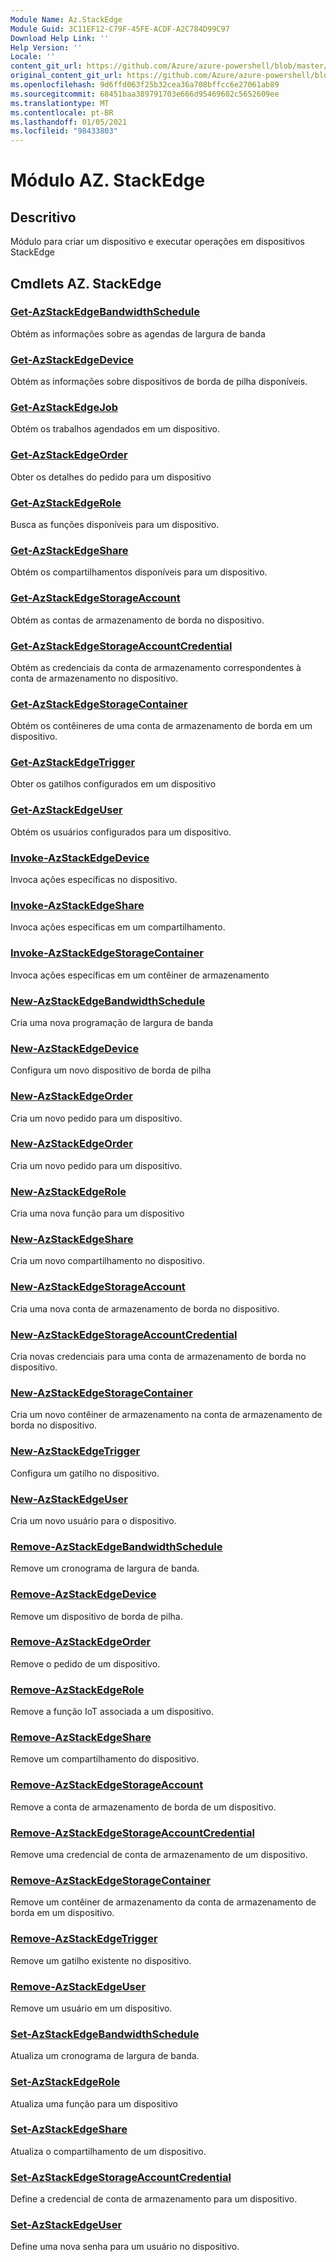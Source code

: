 ```yaml
---
Module Name: Az.StackEdge
Module Guid: 3C11EF12-C79F-45FE-ACDF-A2C784D99C97
Download Help Link: ''
Help Version: ''
Locale: ''
content_git_url: https://github.com/Azure/azure-powershell/blob/master/src/StackEdge/StackEdge/help/Az.StackEdge.md
original_content_git_url: https://github.com/Azure/azure-powershell/blob/master/src/StackEdge/StackEdge/help/Az.StackEdge.md
ms.openlocfilehash: 9d6ffd063f25b32cea36a708bffcc6e27061ab89
ms.sourcegitcommit: 68451baa389791703e666d95469602c5652609ee
ms.translationtype: MT
ms.contentlocale: pt-BR
ms.lasthandoff: 01/05/2021
ms.locfileid: "98433803"
---
```

# Módulo AZ. StackEdge
## Descritivo
Módulo para criar um dispositivo e executar operações em dispositivos StackEdge

## Cmdlets AZ. StackEdge
### [Get-AzStackEdgeBandwidthSchedule](Get-AzStackEdgeBandwidthSchedule.md)
Obtém as informações sobre as agendas de largura de banda

### [Get-AzStackEdgeDevice](Get-AzStackEdgeDevice.md)
Obtém as informações sobre dispositivos de borda de pilha disponíveis.

### [Get-AzStackEdgeJob](Get-AzStackEdgeJob.md)
Obtém os trabalhos agendados em um dispositivo.

### [Get-AzStackEdgeOrder](Get-AzStackEdgeOrder.md)
Obter os detalhes do pedido para um dispositivo

### [Get-AzStackEdgeRole](Get-AzStackEdgeRole.md)
Busca as funções disponíveis para um dispositivo.

### [Get-AzStackEdgeShare](Get-AzStackEdgeShare.md)
Obtém os compartilhamentos disponíveis para um dispositivo.

### [Get-AzStackEdgeStorageAccount](Get-AzStackEdgeStorageAccount.md)
Obtém as contas de armazenamento de borda no dispositivo.

### [Get-AzStackEdgeStorageAccountCredential](Get-AzStackEdgeStorageAccountCredential.md)
Obtém as credenciais da conta de armazenamento correspondentes à conta de armazenamento no dispositivo.

### [Get-AzStackEdgeStorageContainer](Get-AzStackEdgeStorageContainer.md)
Obtém os contêineres de uma conta de armazenamento de borda em um dispositivo.

### [Get-AzStackEdgeTrigger](Get-AzStackEdgeTrigger.md)
Obter os gatilhos configurados em um dispositivo
 

### [Get-AzStackEdgeUser](Get-AzStackEdgeUser.md)
Obtém os usuários configurados para um dispositivo.

### [Invoke-AzStackEdgeDevice](Invoke-AzStackEdgeDevice.md)
Invoca ações específicas no dispositivo.

### [Invoke-AzStackEdgeShare](Invoke-AzStackEdgeShare.md)
Invoca ações específicas em um compartilhamento.

### [Invoke-AzStackEdgeStorageContainer](Invoke-AzStackEdgeStorageContainer.md)
Invoca ações específicas em um contêiner de armazenamento

### [New-AzStackEdgeBandwidthSchedule](New-AzStackEdgeBandwidthSchedule.md)
Cria uma nova programação de largura de banda

### [New-AzStackEdgeDevice](New-AzStackEdgeDevice.md)
Configura um novo dispositivo de borda de pilha

### [New-AzStackEdgeOrder](New-AzStackEdgeOrder.md)
Cria um novo pedido para um dispositivo.

### [New-AzStackEdgeOrder](New-AzStackEdgeOrder.md)
Cria um novo pedido para um dispositivo.

### [New-AzStackEdgeRole](New-AzStackEdgeRole.md)
Cria uma nova função para um dispositivo

### [New-AzStackEdgeShare](New-AzStackEdgeShare.md)
Cria um novo compartilhamento no dispositivo.

### [New-AzStackEdgeStorageAccount](New-AzStackEdgeStorageAccount.md)
Cria uma nova conta de armazenamento de borda no dispositivo.

### [New-AzStackEdgeStorageAccountCredential](New-AzStackEdgeStorageAccountCredential.md)
Cria novas credenciais para uma conta de armazenamento de borda no dispositivo.

### [New-AzStackEdgeStorageContainer](New-AzStackEdgeStorageContainer.md)
Cria um novo contêiner de armazenamento na conta de armazenamento de borda no dispositivo.

### [New-AzStackEdgeTrigger](New-AzStackEdgeTrigger.md)
Configura um gatilho no dispositivo.

### [New-AzStackEdgeUser](New-AzStackEdgeUser.md)
Cria um novo usuário para o dispositivo.

### [Remove-AzStackEdgeBandwidthSchedule](Remove-AzStackEdgeBandwidthSchedule.md)
Remove um cronograma de largura de banda.

### [Remove-AzStackEdgeDevice](Remove-AzStackEdgeDevice.md)
Remove um dispositivo de borda de pilha.

### [Remove-AzStackEdgeOrder](Remove-AzStackEdgeOrder.md)
Remove o pedido de um dispositivo.

### [Remove-AzStackEdgeRole](Remove-AzStackEdgeRole.md)
Remove a função IoT associada a um dispositivo.

### [Remove-AzStackEdgeShare](Remove-AzStackEdgeShare.md)
Remove um compartilhamento do dispositivo.

### [Remove-AzStackEdgeStorageAccount](Remove-AzStackEdgeStorageAccount.md)
Remove a conta de armazenamento de borda de um dispositivo.

### [Remove-AzStackEdgeStorageAccountCredential](Remove-AzStackEdgeStorageAccountCredential.md)
Remove uma credencial de conta de armazenamento de um dispositivo.

### [Remove-AzStackEdgeStorageContainer](Remove-AzStackEdgeStorageContainer.md)
Remove um contêiner de armazenamento da conta de armazenamento de borda em um dispositivo.

### [Remove-AzStackEdgeTrigger](Remove-AzStackEdgeTrigger.md)
Remove um gatilho existente no dispositivo.

### [Remove-AzStackEdgeUser](Remove-AzStackEdgeUser.md)
Remove um usuário em um dispositivo.

### [Set-AzStackEdgeBandwidthSchedule](Set-AzStackEdgeBandwidthSchedule.md)
Atualiza um cronograma de largura de banda.

### [Set-AzStackEdgeRole](Set-AzStackEdgeRole.md)
Atualiza uma função para um dispositivo

### [Set-AzStackEdgeShare](Set-AzStackEdgeShare.md)
Atualiza o compartilhamento de um dispositivo.

### [Set-AzStackEdgeStorageAccountCredential](Set-AzStackEdgeStorageAccountCredential.md)
Define a credencial de conta de armazenamento para um dispositivo.

### [Set-AzStackEdgeUser](Set-AzStackEdgeUser.md)
Define uma nova senha para um usuário no dispositivo.

